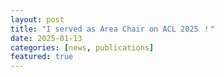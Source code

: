 ```yaml
---
layout: post
title: "I served as Area Chair on ACL 2025 ！"
date: 2025-01-13
categories: [news, publications]
featured: true
---
```



